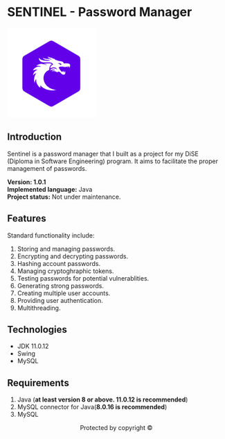 # SENTINEL - Password Manager
<img src="Images/Logo.png"/>

## Introduction
Sentinel is a password manager that I built as a project for my DiSE (Diploma in Software Engineering) program. It aims to facilitate the proper management of passwords.<br>

**Version: 1.0.1** <br>
**Implemented language:** Java<br>
**Project status:** Not under maintenance.

## Features
Standard functionality include:
1. Storing and managing passwords.
1. Encrypting and decrypting passwords.
1. Hashing account passwords.
1. Managing cryptoghraphic tokens.
1. Testing passwords for potential vulnerablities.
1. Generating strong passwords.
1. Creating multiple user accounts.
1. Providing user authentication.
1. Multithreading.

## Technologies
* JDK 11.0.12
* Swing
* MySQL

## Requirements
1. Java (**at least version 8 or above. 11.0.12 is recommended**)
1. MySQL connector for Java(**8.0.16 is recommended**)
1. MySQL

<div align="center">Protected by copyright &copy;<div/>


